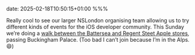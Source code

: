 date: 2025-02-18T10:50:15+01:00
%%%

Really cool to see our larger NSLondon organising team allowing us to try different kinds of events for the iOS developer community. This Sunday we’re doing a [walk between the Battersea and Regent Steet Apple stores](https://www.meetup.com/nslondon/events/306186989/), passing Buckingham Palace. (Too bad I can’t join because I’m in the Alps. 😄)
